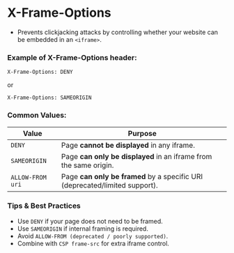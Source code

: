 # X-Frame-Options

- Prevents clickjacking attacks by controlling whether your website can be embedded in an `<iframe>`.

### Example of X-Frame-Options header:

    X-Frame-Options: DENY

or 

    X-Frame-Options: SAMEORIGIN

### Common Values:

| Value            | Purpose                                                                     |
| ---------------- | --------------------------------------------------------------------------- |
| `DENY`           | Page **cannot be displayed** in any iframe.                                 |
| `SAMEORIGIN`     | Page **can only be displayed** in an iframe from the same origin.           |
| `ALLOW-FROM uri` | Page **can only be framed** by a specific URI (deprecated/limited support). |

### Tips & Best Practices

- Use `DENY` if your page does not need to be framed.
- Use `SAMEORIGIN` if internal framing is required.
- Avoid `ALLOW-FROM (deprecated / poorly supported)`.
- Combine with `CSP frame-src` for extra iframe control.
